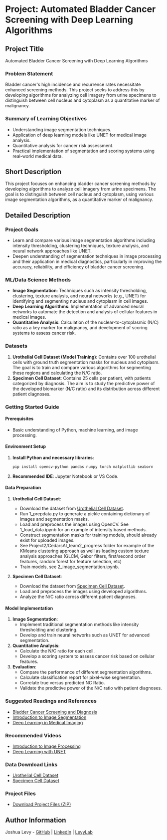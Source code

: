 # Project: Automated Bladder Cancer Screening with Deep Learning Algorithms

## Project Title
Automated Bladder Cancer Screening with Deep Learning Algorithms

### Problem Statement
Bladder cancer's high incidence and recurrence rates necessitate enhanced screening methods. This project seeks to address this by developing algorithms for analyzing cell imagery from urine specimens to distinguish between cell nucleus and cytoplasm as a quantitative marker of malignancy.

### Summary of Learning Objectives
- Understanding image segmentation techniques.
- Application of deep learning models like UNET for medical image analysis.
- Quantitative analysis for cancer risk assessment.
- Practical implementation of segmentation and scoring systems using real-world medical data.

## Short Description
This project focuses on enhancing bladder cancer screening methods by developing algorithms to analyze cell imagery from urine specimens. The goal is to distinguish between cell nucleus and cytoplasm, using various image segmentation algorithms, as a quantitative marker of malignancy.

## Detailed Description

### Project Goals
- Learn and compare various image segmentation algorithms including intensity thresholding, clustering techniques, texture analysis, and neural network approaches like UNET.
- Deepen understanding of segmentation techniques in image processing and their application in medical diagnostics, particularly in improving the accuracy, reliability, and efficiency of bladder cancer screening.

### ML/Data Science Methods
- **Image Segmentation**: Techniques such as intensity thresholding, clustering, texture analysis, and neural networks (e.g., UNET) for identifying and segmenting nucleus and cytoplasm in cell images.
- **Deep Learning Algorithms**: Implementation of advanced neural networks to automate the detection and analysis of cellular features in medical images.
- **Quantitative Analysis**: Calculation of the nuclear-to-cytoplasmic (N/C) ratio as a key marker for malignancy, and development of scoring systems to assess cancer risk.

### Datasets
1. **Urothelial Cell Dataset (Model Training)**: Contains over 100 urothelial cells with ground truth segmentation masks for nucleus and cytoplasm. The goal is to train and compare various algorithms for segmenting these regions and calculating the N/C ratio.
2. **Specimen Cell Dataset**: Contains 25 cells per patient, with patients categorized by diagnosis. The aim is to study the predictive power of the developed biomarker (N/C ratio) and its distribution across different patient diagnoses.

### Getting Started Guide
#### Prerequisites
- Basic understanding of Python, machine learning, and image processing.

#### Environment Setup
1. **Install Python and necessary libraries**:
   ```bash
   pip install opencv-python pandas numpy torch matplotlib seaborn
   ```
2. **Recommended IDE**: Jupyter Notebook or VS Code.

#### Data Preparation
1. **Urothelial Cell Dataset**:
   - Download the dataset from [Urothelial Cell Dataset](TBD).
   - Run 1_prepdata.py to generate a pickle containing dictionary of images and segmentation masks.
   - Load and preprocess the images using OpenCV. See 1_load_data.ipynb for an example of intensity based methods. 
   - Construct segmentation masks for training models, should already exist for uploaded images.
   - See Project2/CedarsAI_team2_progress folder for example of the KMeans clustering approach as well as loading custom texture analysis approaches (GLCM, Gabor filters, first/second order features, random forest for feature selection, etc)
   - Train models, see 2_image_segmentation.ipynb.

2. **Specimen Cell Dataset**:
   - Download the dataset from [Specimen Cell Dataset](TBD).
   - Load and preprocess the images using developed algorithms.
   - Analyze the N/C ratio across different patient diagnoses.

#### Model Implementation
1. **Image Segmentation**:
   - Implement traditional segmentation methods like intensity thresholding and clustering.
   - Develop and train neural networks such as UNET for advanced segmentation.
2. **Quantitative Analysis**:
   - Calculate the N/C ratio for each cell. 
   - Develop a scoring system to assess cancer risk based on cellular features.
3. **Evaluation**:
   - Compare the performance of different segmentation algorithms. 
   - Calculate classification report for pixel-wise segmentation.
   - Correlate true versus predicted NC Ratio. 
   - Validate the predictive power of the N/C ratio with patient diagnoses.

### Suggested Readings and References
- [Bladder Cancer Screening and Diagnosis](https://pubmed.ncbi.nlm.nih.gov/37377320/)
- [Introduction to Image Segmentation](https://www.geeksforgeeks.org/image-segmentation-in-deep-learning/)
- [Deep Learning in Medical Imaging](https://www.sciencedirect.com/science/article/pii/S1361841518303005)

### Recommended Videos
- [Introduction to Image Processing](TBD)
- [Deep Learning with UNET](TBD)

### Data Download Links
- [Urothelial Cell Dataset](TBD)
- [Specimen Cell Dataset](TBD)

### Project Files
- [Download Project Files (ZIP)](TBD)

## Author Information
Joshua Levy - [GitHub](https://github.com/jlevy44) | [LinkedIn](https://www.linkedin.com/in/joshua-levy-87044913b) | [LevyLab](https://levylab.host.dartmouth.edu/)

